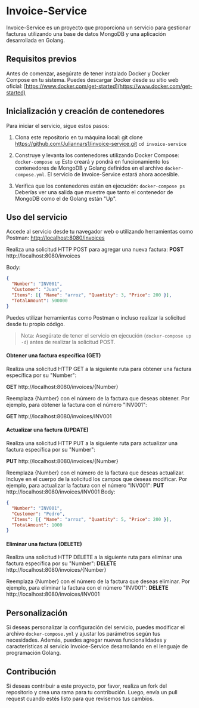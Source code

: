 # Invoice-Service

Invoice-Service es un proyecto que proporciona un servicio para gestionar facturas utilizando una base de datos MongoDB y una aplicación desarrollada en Golang.

## Requisitos previos

Antes de comenzar, asegúrate de tener instalado Docker y Docker Compose en tu sistema. Puedes descargar Docker desde su sitio web oficial: [https://www.docker.com/get-started](https://www.docker.com/get-started)

## Inicialización y creación de contenedores

Para iniciar el servicio, sigue estos pasos:

1. Clona este repositorio en tu máquina local:
   git clone https://github.com/Juliannars1/invoice-service.git
   `cd invoice-service`

2. Construye y levanta los contenedores utilizando Docker Compose:
   `docker-compose up`
   Esto creará y pondrá en funcionamiento los contenedores de MongoDB y Golang definidos en el archivo `docker-compose.yml`. El servicio de Invoice-Service estará ahora accesible.

3. Verifica que los contenedores están en ejecución:
   `docker-compose ps`
   Deberías ver una salida que muestre que tanto el contenedor de MongoDB como el de Golang están "Up".

## Uso del servicio

Accede al servicio desde tu navegador web o utilizando herramientas como Postman:
[http://localhost:8080/invoices](http://localhost:8080/invoices)

Realiza una solicitud HTTP POST para agregar una nueva factura:
**POST** http://localhost:8080/invoices

Body:

```json
{
  "Number": "INV001",
  "Customer": "Juan",
  "Items": [{ "Name": "arroz", "Quantity": 3, "Price": 200 }],
  "TotalAmount": 500000
}
```

Puedes utilizar herramientas como Postman o incluso realizar la solicitud desde tu propio código.

> Nota: Asegúrate de tener el servicio en ejecución (`docker-compose up -d`) antes de realizar la solicitud POST.

#### Obtener una factura específica (GET)

Realiza una solicitud HTTP GET a la siguiente ruta para obtener una factura específica por su "Number":

**GET** http://localhost:8080/invoices/{Number}

Reemplaza {Number} con el número de la factura que deseas obtener. Por ejemplo, para obtener la factura con el número "INV001":

**GET** http://localhost:8080/invoices/INV001

#### Actualizar una factura (UPDATE)

Realiza una solicitud HTTP PUT a la siguiente ruta para actualizar una factura específica por su "Number":

**PUT** http://localhost:8080/invoices/{Number}

Reemplaza {Number} con el número de la factura que deseas actualizar. Incluye en el cuerpo de la solicitud los campos que deseas modificar. Por ejemplo, para actualizar la factura con el número "INV001":
**PUT** http://localhost:8080/invoices/INV001
Body:

```json
{
  "Number": "INV001",
  "Customer": "Pedro",
  "Items": [{ "Name": "arroz", "Quantity": 5, "Price": 200 }],
  "TotalAmount": 1000
}
```

#### Eliminar una factura (DELETE)

Realiza una solicitud HTTP DELETE a la siguiente ruta para eliminar una factura específica por su "Number":
**DELETE** http://localhost:8080/invoices/{Number}

Reemplaza {Number} con el número de la factura que deseas eliminar. Por ejemplo, para eliminar la factura con el número "INV001":
**DELETE** http://localhost:8080/invoices/INV001

## Personalización

Si deseas personalizar la configuración del servicio, puedes modificar el archivo `docker-compose.yml` y ajustar los parámetros según tus necesidades. Además, puedes agregar nuevas funcionalidades y características al servicio Invoice-Service desarrollando en el lenguaje de programación Golang.

## Contribución

Si deseas contribuir a este proyecto, por favor, realiza un fork del repositorio y crea una rama para tu contribución. Luego, envía un pull request cuando estés listo para que revisemos tus cambios.
